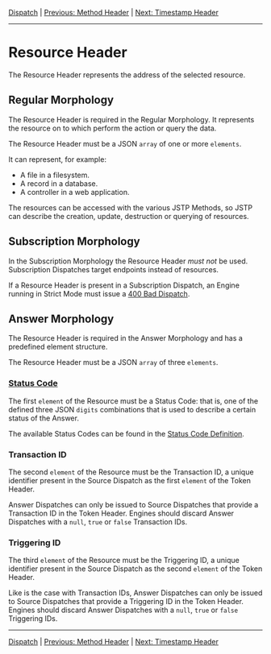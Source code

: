 [Dispatch](index.md) | [Previous: Method Header](method.md) | [Next: Timestamp Header](timestamp.md)

---

Resource Header
===============

The Resource Header represents the address of the selected resource.

Regular Morphology
------------------

The Resource Header is required in the Regular Morphology. It represents the resource on to which perform the action or query the data.

The Resource Header must be a JSON `array` of one or more `elements`. 

It can represent, for example:

- A file in a filesystem.
- A record in a database.
- A controller in a web application.

The resources can be accessed with the various JSTP Methods, so JSTP can describe the creation, update, destruction or querying of resources. 

Subscription Morphology
-------------------------------

In the Subscription Morphology the Resource Header _must not_ be used. Subscription Dispatches target endpoints instead of resources.

If a Resource Header is present in a Subscription Dispatch, an Engine running in Strict Mode must issue a [400 Bad Dispatch](status-code.md#400-bad-dispatch).

Answer Morphology
------------------------

The Resource Header is required in the Answer Morphology and has a predefined element structure.

The Resource Header must be a JSON `array` of three `elements`. 

### [Status Code](status-code.md)

The first `element` of the Resource must be a Status Code: that is, one of the defined three JSON `digits` combinations that is used to describe a certain status of the Answer.

The available Status Codes can be found in the [Status Code Definition](status-code.md).

### Transaction ID

The second `element` of the Resource must be the Transaction ID, a unique identifier present in the Source Dispatch as the first `element` of the Token Header.

Answer Dispatches can only be issued to Source Dispatches that provide a Transaction ID in the Token Header. Engines should discard Answer Dispatches with a `null`, `true` or `false` Transaction IDs. 

### Triggering ID

The third `element` of the Resource must be the Triggering ID, a unique identifier present in the Source Dispatch as the second `element` of the Token Header.

Like is the case with Transaction IDs, Answer Dispatches can only be issued to Source Dispatches that provide a Triggering ID in the Token Header. Engines should discard Answer Dispatches with a `null`, `true` or `false` Triggering IDs. 

---

[Dispatch](index.md) | [Previous: Method Header](method.md) | [Next: Timestamp Header](timestamp.md)

